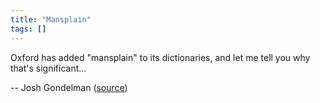 ```yaml
---
title: "Mansplain"
tags: []
---
```


Oxford has added "mansplain" to its dictionaries, and let me tell you why that's significant…

-- Josh Gondelman ([source][source])

[source]: https://twitter.com/joshgondelman/status/525755071171424256

